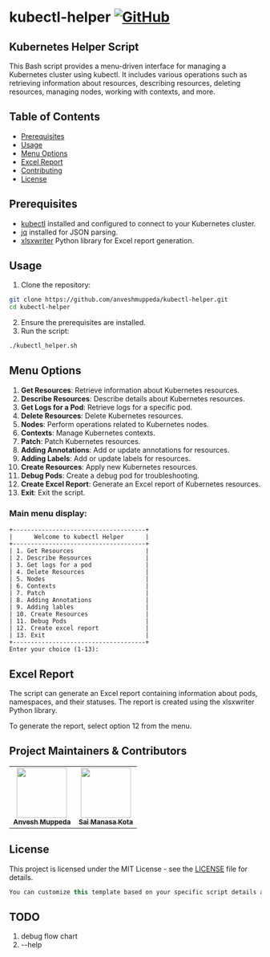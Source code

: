 # kubectl-helper [![GitHub](https://img.shields.io/github/license/anveshmuppeda/kubectl-helper?color=blue)](https://github.com/anveshmuppeda/kubectl-helper/blob/main/LICENSE)

## Kubernetes Helper Script

This Bash script provides a menu-driven interface for managing a Kubernetes cluster using kubectl. It includes various operations such as retrieving information about resources, describing resources, deleting resources, managing nodes, working with contexts, and more.

## Table of Contents
- [Prerequisites](#prerequisites)
- [Usage](#usage)
- [Menu Options](#menu-options)
- [Excel Report](#excel-report)
- [Contributing](#contributing)
- [License](#license)

## Prerequisites
- [kubectl](https://kubernetes.io/docs/tasks/tools/install-kubectl/) installed and configured to connect to your Kubernetes cluster.
- [jq](https://stedolan.github.io/jq/) installed for JSON parsing.
- [xlsxwriter](https://xlsxwriter.readthedocs.io/) Python library for Excel report generation.

## Usage
1. Clone the repository:  
  ```bash
  git clone https://github.com/anveshmuppeda/kubectl-helper.git
  cd kubectl-helper
  ```
2. Ensure the prerequisites are installed.  
3. Run the script:  
  ```bash
  ./kubectl_helper.sh 
  ```  
## Menu Options  
1. **Get Resources**: Retrieve information about Kubernetes resources.  
2. **Describe Resources**: Describe details about Kubernetes resources.  
3. **Get Logs for a Pod**: Retrieve logs for a specific pod.  
4. **Delete Resources**: Delete Kubernetes resources.  
5. **Nodes**: Perform operations related to Kubernetes nodes.  
6. **Contexts**: Manage Kubernetes contexts.  
7. **Patch**: Patch Kubernetes resources.  
8. **Adding Annotations**: Add or update annotations for resources.  
9. **Adding Labels**: Add or update labels for resources.  
10. **Create Resources**: Apply new Kubernetes resources.  
11. **Debug Pods**: Create a debug pod for troubleshooting.  
12. **Create Excel Report**: Generate an Excel report of Kubernetes resources.  
13. **Exit**: Exit the script.  

### Main menu display:    
```
+-------------------------------------+
|      Welcome to kubectl Helper      |
+-------------------------------------+
| 1. Get Resources                    |
| 2. Describe Resources               |
| 3. Get logs for a pod               |
| 4. Delete Resources                 |
| 5. Nodes                            |
| 6. Contexts                         |
| 7. Patch                            |
| 8. Adding Annotations               |
| 9. Adding lables                    |
| 10. Create Resources                |
| 11. Debug Pods                      |
| 12. Create excel report             |
| 13. Exit                            |
+-------------------------------------+
Enter your choice (1-13):
```  

## Excel Report
The script can generate an Excel report containing information about pods, namespaces, and their statuses. The report is created using the xlsxwriter Python library.  

To generate the report, select option 12 from the menu.  


## Project Maintainers & Contributors  
<table>
  <tr>
    <td align="center"><a href="https://anveshmuppeda.github.io/profile/"><img src="https://avatars.githubusercontent.com/u/115966808?v=4" width="100px;" alt=""/><br /><sub><b>Anvesh Muppeda</b></sub></a></td>
    <td align="center"><a href="https://github.com/saimanasak"><img src="https://avatars.githubusercontent.com/u/47205414?v=4" width="100px;" alt=""/><br /><sub><b>Sai Manasa Kota</b></sub></a></td>
  </tr>
</table>  

## License
This project is licensed under the MIT License - see the [LICENSE](https://github.com/anveshmuppeda/kubectl-helper/blob/main/LICENSE) file for details.

```csharp
You can customize this template based on your specific script details and add additional sections as needed. Once you have the README ready, you can use it as a basis for your blog post. Feel free to expand on specific sections in your blog post to provide more details about the script and its usage.
```  

## TODO  
1. debug flow chart
2. --help